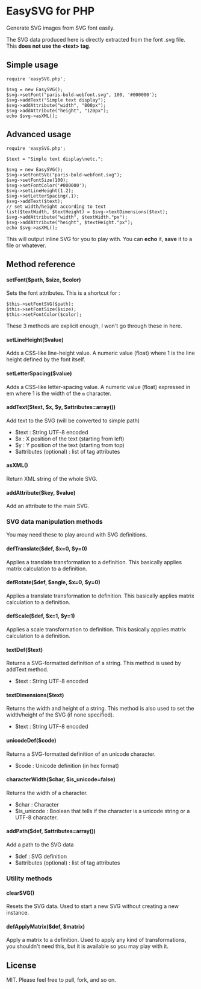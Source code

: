 # EasySVG for PHP

Generate SVG images from SVG font easily.

The SVG data produced here is directly extracted from the font .svg file. This **does not use the &lt;text&gt; tag**.

## Simple usage

    require 'easySVG.php';

    $svg = new EasySVG();
    $svg->setFont("paris-bold-webfont.svg", 100, '#000000');
    $svg->addText("Simple text display");
    $svg->addAttribute("width", "800px");
    $svg->addAttribute("height", "120px");
    echo $svg->asXML();

## Advanced usage

    require 'easySVG.php';

    $text = "Simple text display\netc.";

    $svg = new EasySVG();
    $svg->setFontSVG("paris-bold-webfont.svg");
    $svg->setFontSize(100);
    $svg->setFontColor('#000000');
    $svg->setLineHeight(1.2);
    $svg->setLetterSpacing(.1);
    $svg->addText($text);
    // set width/height according to text
    list($textWidth, $textHeight) = $svg->textDimensions($text);
    $svg->addAttribute("width", $textWidth."px");
    $svg->addAttribute("height", $textHeight."px");
    echo $svg->asXML();

This will output inline SVG for you to play with. You can **echo** it, **save** it to a file or whatever.

## Method reference

#### setFont($path, $size, $color)

Sets the font attributes. This is a shortcut for :

    $this->setFontSVG($path);
    $this->setFontSize($size);
    $this->setFontColor($color);

These 3 methods are explicit enough, I won't go through these in here.

#### setLineHeight($value)

Adds a CSS-like line-height value. A numeric value (float) where 1 is the line height defined by the font itself.

#### setLetterSpacing($value)

Adds a CSS-like letter-spacing value. A numeric value (float) expressed in em where 1 is the width of the `m` character.

#### addText($text, $x, $y, $attributes=array())

Add text to the SVG (will be converted to simple path)

- $text : String UTF-8 encoded
- $x : X position of the text (starting from left)
- $y : Y position of the text (starting from top)
- $attributes (optional) : list of tag attributes

#### asXML()

Return XML string of the whole SVG.

#### addAttribute($key, $value)

Add an attribute to the main SVG.

### SVG data manipulation methods

You may need these to play around with SVG definitions.

#### defTranslate($def, $x=0, $y=0)

Applies a translate transformation to a definition. This basically applies matrix calculation to a definition.

#### defRotate($def, $angle, $x=0, $y=0)

Applies a translate transformation to definition. This basically applies matrix calculation to a definition.

#### defScale($def, $x=1, $y=1)

Applies a scale transformation to definition. This basically applies matrix calculation to a definition.

#### textDef($text)

Returns a SVG-formatted definition of a string. This method is used by addText method.

- $text : String UTF-8 encoded

#### textDimensions($text)

Returns the width and height of a string. This method is also used to set the width/height of the SVG (if none specified).

- $text : String UTF-8 encoded

#### unicodeDef($code)

Returns a SVG-formatted definition of an unicode character.

- $code : Unicode definition (in hex format)

#### characterWidth($char, $is_unicode=false)

Returns the width of a character.

- $char : Character
- $is_unicode : Boolean that tells if the character is a unicode string or a UTF-8 character.

#### addPath($def, $attributes=array())

Add a path to the SVG data

- $def : SVG definition
- $attributes (optional) : list of tag attributes

### Utility methods

#### clearSVG()

Resets the SVG data. Used to start a new SVG without creating a new instance.

#### defApplyMatrix($def, $matrix)

Apply a matrix to a definition. Used to apply any kind of transformations, you shouldn't need this, but it is available so you may play with it.

## License

MIT. Please feel free to pull, fork, and so on.
